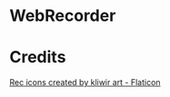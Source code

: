 # WebRecorder

# Credits
<a href="https://www.flaticon.com/free-icons/rec" title="rec icons">Rec icons created by kliwir art - Flaticon</a>